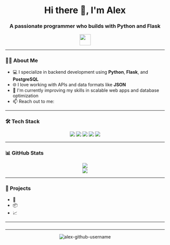 <h1 align="center">Hi there 👋, I'm Alex</h1>
<h3 align="center">A passionate programmer who builds with Python and Flask</h3>

<p align="center">
  <img src="https://media.giphy.com/media/hvRJCLFzcasrR4ia7z/giphy.gif" width="35" />
</p>

---

### 🧑‍💻 About Me

- 💻 I specialize in backend development using **Python**, **Flask**, and **PostgreSQL**
- 🌐 I love working with APIs and data formats like **JSON**
- 🚀 I'm currently improving my skills in scalable web apps and database optimization
- 📫 Reach out to me: 
  

---

### 🛠️ Tech Stack

<p align="center">
  <img src="https://img.shields.io/badge/-Python-05122A?style=flat&logo=python" />
  <img src="https://img.shields.io/badge/-Flask-05122A?style=flat&logo=flask" />
  <img src="https://img.shields.io/badge/-PostgreSQL-05122A?style=flat&logo=postgresql" />
  <img src="https://img.shields.io/badge/-JSON-05122A?style=flat&logo=json" />
  <img src="https://img.shields.io/badge/-Git-05122A?style=flat&logo=git" />
</p>

---

### 📊 GitHub Stats

<p align="center">
  <img src="https://github-readme-stats.vercel.app/api?username=shampun511&show_icons=true&theme=tokyonight" />
  <br>
  <img src="https://github-readme-stats.vercel.app/api/top-langs/?username=shampun511&layout=compact&theme=tokyonight" />
</p>

---

### 📂 Projects

- 🔐 
- 📦 
- 📈 

---

### 

---

<p align="center">
  <img src="https://komarev.com/ghpvc/?username=alex-github-username&label=Profile%20views&color=0e75b6&style=flat" alt="alex-github-username" />
</p>
